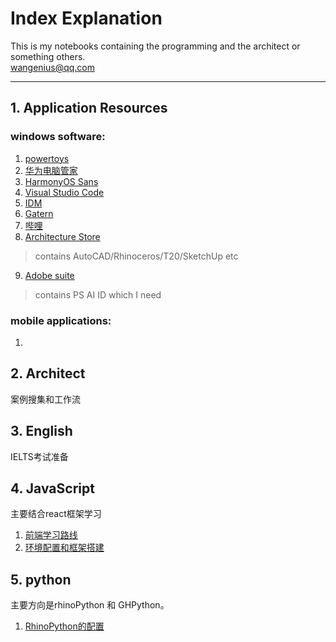 # Index Explanation

This is my notebooks containing the programming and the architect or something others.  
<wangenius@qq.com>
***

## 1. Application Resources

### windows software:
1. [powertoys](https://docs.microsoft.com/en-us/windows/powertoys/)
2. [华为电脑管家](https://www.xinqingzhushou.top/)
3. [HarmonyOS Sans](https://developer.harmonyos.com/cn/docs/design/des-guides/font-0000001157868583)
4. [Visual Studio Code](https://code.visualstudio.com)
5. [IDM](https://www.crackingcity.com/idm-crack/)  
6. [Gatern](https://gatern.com/)
7. [哔哩](https://github.com/Richasy/Bili.Uwp)
8. [Architecture Store](https://pan.baidu.com/disk/main?from=homeFlow#/index?category=all)  
> contains AutoCAD/Rhinoceros/T20/SketchUp etc

9. [Adobe suite](https://pan.baidu.com/s/1cv6mg9ycFSinHnPoOzCgrA?pwd=3jek)
> contains PS AI ID which I need


### mobile applications:
1. 


## 2. Architect
案例搜集和工作流

## 3. English
IELTS考试准备

## 4. JavaScript
主要结合react框架学习
1. [前端学习路线](/JavaScript/FrontEndRoute.md)
2. [环境配置和框架搭建](/JavaScript/EnviConfig.md)


## 5. python
主要方向是rhinoPython 和 GHPython。
1. [RhinoPython的配置](/Python/index.md)